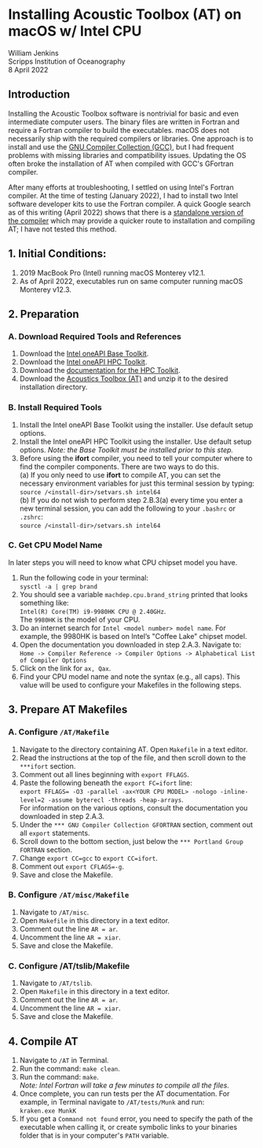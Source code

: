# Installing Acoustic Toolbox (AT) on macOS w/ Intel CPU
William Jenkins
<br>Scripps Institution of Oceanography
<br>8 April 2022

## Introduction
Installing the Acoustic Toolbox software is nontrivial for basic and even intermediate computer users.  The binary files are written in Fortran and require a Fortran compiler to build the executables.  macOS does not necessarily ship with the required compilers or libraries.  One approach is to install and use the [GNU Compiler Collection (GCC)](https://gcc.gnu.org), but I had frequent problems with missing libraries and compatibility issues.  Updating the OS often broke the installation of AT when compiled with GCC's GFortran compiler.

After many efforts at troubleshooting, I settled on using Intel's Fortran compiler.  At the time of testing (January 2022), I had to install two Intel software developer kits to use the Fortran compiler.  A quick Google search as of this writing (April 2022) shows that there is a [standalone version of the compiler](https://www.intel.com/content/www/us/en/developer/tools/oneapi/fortran-compiler.html#gs.vvmc01) which may provide a quicker route to installation and compiling AT; I have not tested this method.

## 1. Initial Conditions:
1. 2019 MacBook Pro (Intel) running macOS Monterey v12.1.  
2. As of April 2022, executables run on same computer running macOS Monterey v12.3.

## 2. Preparation
### A. Download Required Tools and References
1. Download the [Intel oneAPI Base Toolkit](https://www.intel.com/content/www/us/en/developer/tools/oneapi/base-toolkit.html#gs.lo6ojz).
2. Download the [Intel oneAPI HPC Toolkit](https://www.intel.com/content/www/us/en/developer/tools/oneapi/hpc-toolkit.html#gs.lo6pov).
3. Download the [documentation for the HPC Toolkit](https://d1hdbi2t0py8f.cloudfront.net/index.html?prefix=oneapi-hpc-docs/).
4. Download the [Acoustics Toolbox (AT)](https://oalib.hlsresearch.com/AcousticsToolbox/) and unzip it to the desired installation directory.

### B. Install Required Tools
1. Install the Intel oneAPI Base Toolkit using the installer.  Use default setup options.
2. Install the Intel oneAPI HPC Toolkit using the installer.  Use default setup options. *Note: the Base Toolkit must be installed prior to this step.*
3. Before using the **ifort** compiler, you need to tell your computer where to find the compiler components.  There are two ways to do this.
    <br>(a) If you only need to use **ifort** to compile AT, you can set the necessary environment variables for just this terminal session by typing:
    <br>`source /<install-dir>/setvars.sh intel64`
    <br>(b) If you do not wish to perform step 2.B.3(a) every time you enter a new terminal session, you can add the following to your `.bashrc` or `.zshrc`:
    <br>`source /<install-dir>/setvars.sh intel64`

### C. Get CPU Model Name
In later steps you will need to know what CPU chipset model you have.
1. Run the following code in your terminal:
<br>`sysctl -a | grep brand`
2. You should see a variable `machdep.cpu.brand_string` printed that looks something like:
<br>`Intel(R) Core(TM) i9-9980HK CPU @ 2.40GHz`.
<br>The `9980HK` is the model of your CPU.
3. Do an internet search for `Intel <model number> model name`.  For example, the 9980HK is based on Intel’s "Coffee Lake" chipset model.
4. Open the documentation you downloaded in step 2.A.3.  Navigate to: `Home -> Compiler Reference -> Compiler Options -> Alphabetical List of Compiler Options`
5. Click on the link for `ax, Qax`.
6. Find your CPU model name and note the syntax (e.g., all caps).  This value will be used to configure your Makefiles in the following steps.

## 3. Prepare AT Makefiles
### A. Configure `/AT/Makefile`
1. Navigate to the directory containing AT.  Open `Makefile` in a text editor.
2. Read the instructions at the top of the file, and then scroll down to the `***ifort` section.
3. Comment out all lines beginning with `export FFLAGS`.
4. Paste the following beneath the `export FC=ifort` line:
<br>`export FFLAGS= -O3 -parallel -ax<YOUR CPU MODEL> -nologo -inline-level=2 -assume byterecl -threads -heap-arrays`.
<br>For information on the various options, consult the documentation you downloaded in step 2.A.3.
5. Under the `*** GNU Compiler Collection GFORTRAN` section, comment out all `export` statements.
6. Scroll down to the bottom section, just below the `*** Portland Group FORTRAN` section.
7. Change `export CC=gcc` to `export CC=ifort`.
8. Comment out `export CFLAGS=-g`.
9. Save and close the Makefile.

### B. Configure `/AT/misc/Makefile`
1. Navigate to `/AT/misc`.
2. Open `Makefile` in this directory in a text editor.
3. Comment out the line `AR = ar`.
4. Uncomment the line `AR = xiar`.
5. Save and close the Makefile.

### C. Configure /AT/tslib/Makefile
1. Navigate to `/AT/tslib`.
2. Open `Makefile` in this directory in a text editor.
3. Comment out the line `AR = ar`.
4. Uncomment the line `AR = xiar`.
5. Save and close the Makefile.

## 4. Compile AT
1. Navigate to `/AT` in Terminal.
2. Run the command: `make clean`.
3. Run the command: `make`.
<br>*Note: Intel Fortran will take a few minutes to compile all the files.*
4. Once complete, you can run tests per the AT documentation. For example, in Terminal navigate to `/AT/tests/Munk` and run:
<br>`kraken.exe MunkK`
5. If you get a `Command not found` error, you need to specify the path of the executable when calling it, or create symbolic links to your binaries folder that is in your computer's `PATH` variable.